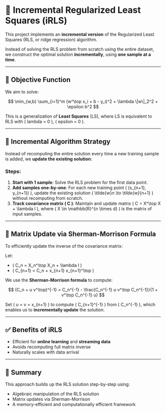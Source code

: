 # 📘 Incremental Regularized Least Squares (iRLS)

This project implements an **incremental version** of the Regularized Least Squares (RLS, or ridge regression) algorithm.

Instead of solving the RLS problem from scratch using the entire dataset, we construct the optimal solution **incrementally**, using **one sample at a time**.

---

## 🧮 Objective Function

We aim to solve:

$$
\min_{w,b} \sum_{i=1}^m (w^\top x_i + b - y_i)^2 + \lambda \|w\|_2^2 + \epsilon b^2
$$


This is a generalization of **Least Squares** (LS), where LS is equivalent to RLS with \( lambda = 0 \), \( epsilon = 0 \).

---

## 🚀 Incremental Algorithm Strategy

Instead of recomputing the entire solution every time a new training sample is added, we **update the existing solution**:

### Steps:

1. **Start with 1 sample**: Solve the RLS problem for the first data point.
2. **Add samples one-by-one**: For each new training point \( (x_{n+1}, y_{n+1}) \), update the existing solution \( \tilde{w}_n \to \tilde{w}_{n+1} \) without recomputing from scratch.
3. **Track covariance matrix \( C \)**: Maintain and update matrix \( C = X^\top X + \lambda I \), where \( X \in \mathbb{R}^{n \times d} \) is the matrix of input samples.

---

## 🔁 Matrix Update via Sherman-Morrison Formula

To efficiently update the inverse of the covariance matrix:

Let:
- \( C_n = X_n^\top X_n + \lambda I \)
- \( C_{n+1} = C_n + x_{n+1} x_{n+1}^\top \)

We use the **Sherman-Morrison formula** to compute:

$$
(C_n + u v^\top)^{-1} = C_n^{-1} - \frac{C_n^{-1} u v^\top C_n^{-1}}{1 + v^\top C_n^{-1} u}
$$

Set \( u = v = x_{n+1} \) to compute \( C_{n+1}^{-1} \) from \( C_n^{-1} \), which enables us to **incrementally update** the solution.

---

## ✅ Benefits of iRLS

- Efficient for **online learning** and **streaming data**
- Avoids recomputing full matrix inverse
- Naturally scales with data arrival

---

## 📌 Summary

This approach builds up the RLS solution step-by-step using:
- Algebraic manipulation of the RLS solution
- Matrix updates via Sherman-Morrison
- A memory-efficient and computationally efficient framework
